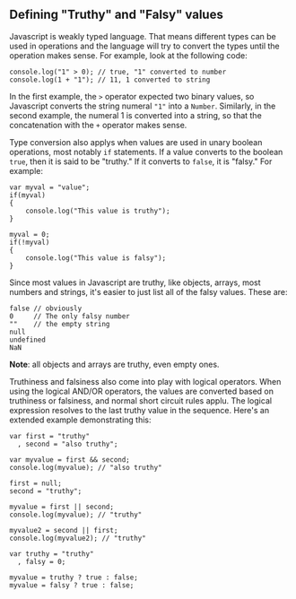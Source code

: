 ## Defining "Truthy" and "Falsy" values

Javascript is weakly typed language. That means different types can be used in operations and the language will try to convert the types until the operation makes sense. For example, look at the following code:

    console.log("1" > 0); // true, "1" converted to number
    console.log(1 + "1"); // 11, 1 converted to string

In the first example, the `>` operator expected two binary values, so Javascript converts the string numeral `"1"` into a `Number`. Similarly, in the second example, the numeral 1 is converted into a string, so that the concatenation with the `+` operator makes sense.

Type conversion also applys when values are used in unary boolean operations, most notably `if` statements. If a value converts to the boolean `true`, then it is said to be "truthy." If it converts to `false`, it is "falsy." For example:

    var myval = "value";
    if(myval) 
    {
        console.log("This value is truthy");
    }
    
    myval = 0;
    if(!myval) 
    {
        console.log("This value is falsy");
    }

Since most values in Javascript are truthy, like objects, arrays, most numbers and strings, it's easier to just list all of the falsy values. These are:

    false // obviously
    0     // The only falsy number
    ""    // the empty string
    null
    undefined
    NaN
    
**Note**: all objects and arrays are truthy, even empty ones.

Truthiness and falsiness also come into play with logical operators. When using the logical AND/OR operators, the values are converted based on truthiness or falsiness, and normal short circuit rules applu. The logical expression resolves to the last truthy value in the sequence. Here's an extended example demonstrating this:

    var first = "truthy"
      , second = "also truthy";

    var myvalue = first && second;
    console.log(myvalue); // "also truthy"

    first = null;
    second = "truthy";

    myvalue = first || second;
    console.log(myvalue); // "truthy"

    myvalue2 = second || first;
    console.log(myvalue2); // "truthy"

    var truthy = "truthy"
      , falsy = 0;

    myvalue = truthy ? true : false;
    myvalue = falsy ? true : false;
    
